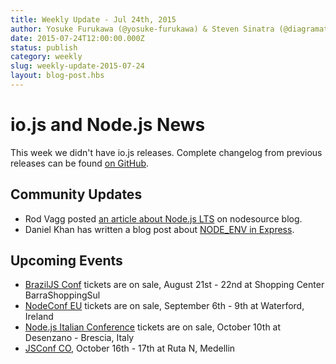 ```yaml
---
title: Weekly Update - Jul 24th, 2015
author: Yosuke Furukawa (@yosuke-furukawa) & Steven Sinatra (@diagramatics)
date: 2015-07-24T12:00:00.000Z
status: publish
category: weekly
slug: weekly-update-2015-07-24
layout: blog-post.hbs
---
```


# io.js and Node.js News

This week we didn't have io.js releases. Complete changelog from previous releases can be found [on GitHub](https://github.com/nodejs/node/blob/main/CHANGELOG.md).

## Community Updates

- Rod Vagg posted [an article about Node.js LTS](https://medium.com/@nodesource/essential-steps-long-term-support-for-node-js-8ecf7514dbd) on nodesource blog.
- Daniel Khan has written a blog post about [NODE_ENV in Express](http://apmblog.dynatrace.com/2015/07/22/the-drastic-effects-of-omitting-node_env-in-your-express-js-applications/).

## Upcoming Events

- [BrazilJS Conf](http://braziljs.com.br/) tickets are on sale, August 21st - 22nd at Shopping Center BarraShoppingSul
- [NodeConf EU](http://nodeconf.eu/) tickets are on sale, September 6th - 9th at Waterford, Ireland
- [Node.js Italian Conference](http://nodejsconf.it/) tickets are on sale, October 10th at Desenzano - Brescia, Italy
- [JSConf CO](http://www.jsconf.co/), October 16th - 17th at Ruta N, Medellin

